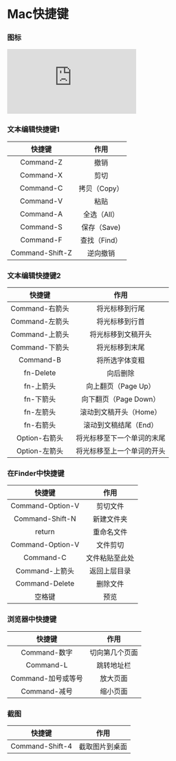 # Mac快捷键

### 图标
![](http://jingyan.baidu.com/album/08b6a591aac09614a909224f.html?picindex=1)

### 文本编辑快捷键1
|快捷键|作用|
|:---:|:---:|
|Command-Z|撤销|
|Command-X|剪切|
|Command-C|拷贝（Copy）|　　
|Command-V|粘贴|
|Command-A|全选（All）|
|Command-S|保存（Save)|　
|Command-F|查找（Find）|　
|Command-Shift-Z|逆向撤销|

### 文本编辑快捷键2
|快捷键|作用|
|:---:|:---:|
|Command-右箭头|将光标移到行尾|
|Command-左箭头|将光标移到行首|
|Command-上箭头|将光标移到文稿开头|
|Command-下箭头|将光标移到末尾|
|Command-B|将所选字体变粗|
|fn-Delete|向后删除|
|fn-上箭头|向上翻页（Page Up）|
|fn-下箭头|向下翻页（Page Down）|
|fn-左箭头|滚动到文稿开头（Home）|
|fn-右箭头|滚动到文稿结尾（End）|
|Option-右箭头|将光标移至下一个单词的末尾|
|Option-左箭头|将光标移至上一个单词的开头|

### 在Finder中快捷键
|快捷键|作用|
|:---:|:---:|
|Command-Option-V|剪切文件|
|Command-Shift-N|新建文件夹|
|return|重命名文件|
|Command-Option-V|文件剪切|
|Command-C|文件粘贴至此处|
|Command-上箭头|返回上层目录|
|Command-Delete|删除文件|
|空格键|预览|

### 浏览器中快捷键
|快捷键|作用|
|:---:|:---:|
|Command-数字|切向第几个页面|
|Command-L|跳转地址栏|
|Command-加号或等号|放大页面|
|Command-减号|缩小页面|



### 截图
|快捷键|作用|
|:---:|:---:|
|Command-Shift-4|截取图片到桌面|






